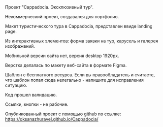 Проект "Cappadocia. Эксклюзивный тур".

Некоммерческий проект, создавался для портфолио.

Макет туристического тура в Cappadocia, представлен ввиде landing page.

Из интерактивных элементов: форма заявки на тур, карусель и галерея изображений.

Мобильной версии сайта нет, версия desktop 1920px.

Верстка делалась по макету веб-сайта в формате Figma.

Шаблон с бесплатного ресурса.
Если вы правообладатель и считаете, что шаблон попал сюда нелегально - напишите для исправления ситуацию.

Код прошел валидацию.

Ссылки, кнопки - не рабочие.

Опубликованный проект с помощью github по ссылке: https://oksanazhuravel.github.io/Cappadocia/
